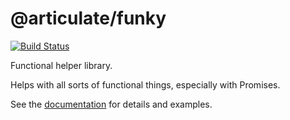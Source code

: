 # @articulate/funky
[![Build Status](https://travis-ci.com/articulate/funky.svg?token=7jjK4qBy1H9dWQMCrubF&branch=master)](https://travis-ci.com/articulate/funky)

Functional helper library.

Helps with all sorts of functional things, especially with Promises.

See the [documentation](https://github.com/articulate/funky/blob/master/API.md) for details and examples.
